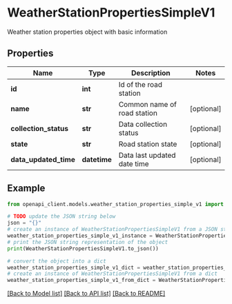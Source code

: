 # WeatherStationPropertiesSimpleV1

Weather station properties object with basic information

## Properties

Name | Type | Description | Notes
------------ | ------------- | ------------- | -------------
**id** | **int** | Id of the road station | 
**name** | **str** | Common name of road station | [optional] 
**collection_status** | **str** | Data collection status | [optional] 
**state** | **str** | Road station state | [optional] 
**data_updated_time** | **datetime** | Data last updated date time | [optional] 

## Example

```python
from openapi_client.models.weather_station_properties_simple_v1 import WeatherStationPropertiesSimpleV1

# TODO update the JSON string below
json = "{}"
# create an instance of WeatherStationPropertiesSimpleV1 from a JSON string
weather_station_properties_simple_v1_instance = WeatherStationPropertiesSimpleV1.from_json(json)
# print the JSON string representation of the object
print(WeatherStationPropertiesSimpleV1.to_json())

# convert the object into a dict
weather_station_properties_simple_v1_dict = weather_station_properties_simple_v1_instance.to_dict()
# create an instance of WeatherStationPropertiesSimpleV1 from a dict
weather_station_properties_simple_v1_from_dict = WeatherStationPropertiesSimpleV1.from_dict(weather_station_properties_simple_v1_dict)
```
[[Back to Model list]](../README.md#documentation-for-models) [[Back to API list]](../README.md#documentation-for-api-endpoints) [[Back to README]](../README.md)



